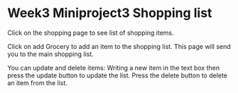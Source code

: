 # Week3 Miniproject3 Shopping list
Click on the shopping page to see list of shopping items.

Click on add Grocery to add an item to the shopping list. This page will send you to the main shopping list.

You can update and delete items: 
    Writing a new item in the text box then press the update button to update the list.
    Press the delete button to delete an item from the list. 